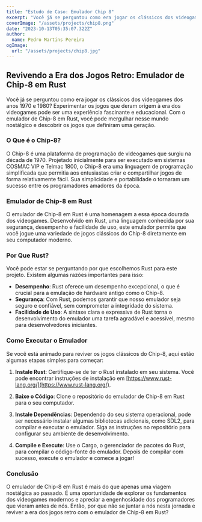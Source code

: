 ```yaml
---
title: "Estudo de Caso: Emulador Chip 8"
excerpt: "Você já se perguntou como era jogar os clássicos dos videogames dos anos 1970 e 1980? Experimentar os jogos que deram origem à era dos videogames pode ser uma experiência fascinante e educacional. Com o emulador de Chip-8 em Rust, você pode mergulhar nesse mundo nostálgico e descobrir os jogos que definiram uma geração."
coverImage: "/assets/projects/chip8.png"
date: "2023-10-13T05:35:07.322Z"
author:
  name: Pedro Martins Pereira 
ogImage:
  url: "/assets/projects/chip8.jpg"
---
```


## Revivendo a Era dos Jogos Retro: Emulador de Chip-8 em Rust

Você já se perguntou como era jogar os clássicos dos videogames dos anos 1970 e 1980? Experimentar os jogos que deram origem à era dos videogames pode ser uma experiência fascinante e educacional. Com o emulador de Chip-8 em Rust, você pode mergulhar nesse mundo nostálgico e descobrir os jogos que definiram uma geração.

### O Que é o Chip-8?

O Chip-8 é uma plataforma de programação de videogames que surgiu na década de 1970. Projetado inicialmente para ser executado em sistemas COSMAC VIP e Telmac 1800, o Chip-8 era uma linguagem de programação simplificada que permitia aos entusiastas criar e compartilhar jogos de forma relativamente fácil. Sua simplicidade e portabilidade o tornaram um sucesso entre os programadores amadores da época.

### Emulador de Chip-8 em Rust

O emulador de Chip-8 em Rust é uma homenagem a essa época dourada dos videogames. Desenvolvido em Rust, uma linguagem conhecida por sua segurança, desempenho e facilidade de uso, este emulador permite que você jogue uma variedade de jogos clássicos do Chip-8 diretamente em seu computador moderno.

### Por Que Rust?

Você pode estar se perguntando por que escolhemos Rust para este projeto. Existem algumas razões importantes para isso:

- **Desempenho**: Rust oferece um desempenho excepcional, o que é crucial para a emulação de hardware antigo como o Chip-8.
- **Segurança**: Com Rust, podemos garantir que nosso emulador seja seguro e confiável, sem comprometer a integridade do sistema.
- **Facilidade de Uso**: A sintaxe clara e expressiva de Rust torna o desenvolvimento do emulador uma tarefa agradável e acessível, mesmo para desenvolvedores iniciantes.

### Como Executar o Emulador

Se você está animado para reviver os jogos clássicos do Chip-8, aqui estão algumas etapas simples para começar:

1. **Instale Rust**: Certifique-se de ter o Rust instalado em seu sistema. Você pode encontrar instruções de instalação em [https://www.rust-lang.org/](https://www.rust-lang.org/).

2. **Baixe o Código**: Clone o repositório do emulador de Chip-8 em Rust para o seu computador.

3. **Instale Dependências**: Dependendo do seu sistema operacional, pode ser necessário instalar algumas bibliotecas adicionais, como SDL2, para compilar e executar o emulador. Siga as instruções no repositório para configurar seu ambiente de desenvolvimento.

4. **Compile e Execute**: Use o Cargo, o gerenciador de pacotes do Rust, para compilar o código-fonte do emulador. Depois de compilar com sucesso, execute o emulador e comece a jogar!

### Conclusão

O emulador de Chip-8 em Rust é mais do que apenas uma viagem nostálgica ao passado. É uma oportunidade de explorar os fundamentos dos videogames modernos e apreciar a engenhosidade dos programadores que vieram antes de nós. Então, por que não se juntar a nós nesta jornada e reviver a era dos jogos retro com o emulador de Chip-8 em Rust?
